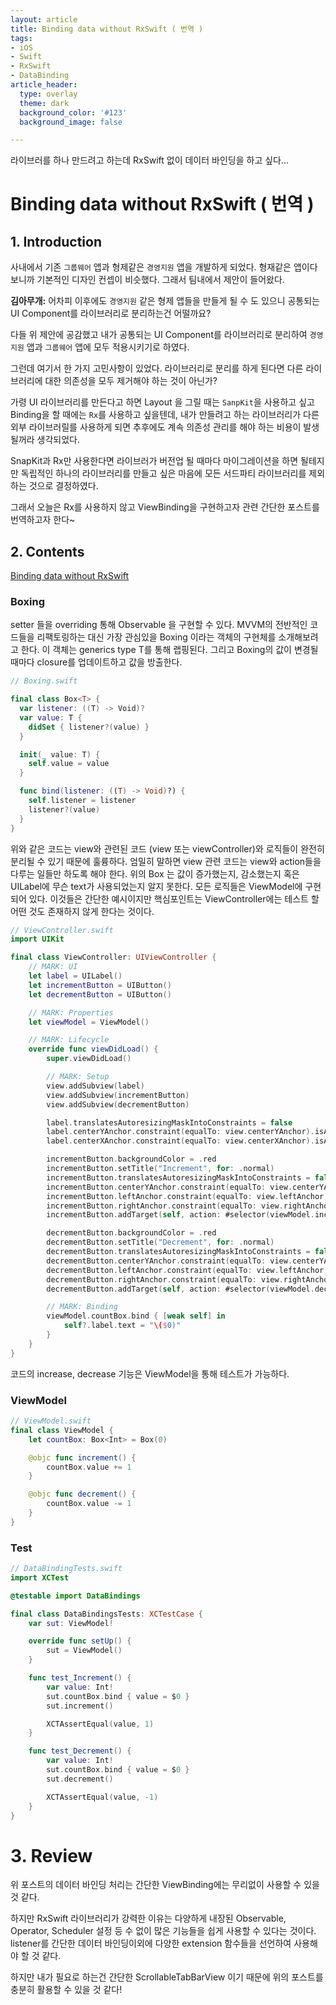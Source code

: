 ```yaml
---
layout: article
title: Binding data without RxSwift ( 번역 )
tags:
- iOS
- Swift
- RxSwift
- DataBinding
article_header:
  type: overlay
  theme: dark
  background_color: '#123'
  background_image: false

---
```


라이브러를 하나 만드려고 하는데 RxSwift 없이 데이터 바인딩을 하고 싶다...

<!--more-->

# Binding data without RxSwift ( 번역 )

## 1. Introduction

사내에서 기존 `그룹웨어` 앱과 형제같은 `경영지원` 앱을 개발하게 되었다. 형재같은 앱이다 보니까 기본적인 디자인 컨셉이 비슷했다. 그래서 팀내에서 제안이 들어왔다.

**김아무개:** 어차피 이후에도 `경영지원` 같은 형제 앱들을 만들게 될 수 도 있으니 공통되는 UI Component를 라이브러리로 분리하는건 어떨까요? 

다들 위 제안에 공감했고 내가 공통되는 UI Component를 라이브러리로 분리하여 `경영지원` 앱과 `그룹웨어` 앱에 모두 적용시키기로 하였다. 

그런데 여기서 한 가지 고민사항이 있었다. 라이브러리로 분리를 하게 된다면 다른 라이브러리에 대한 의존성을 모두 제거해야 하는 것이 아닌가? 

가령 UI 라이브러리를 만든다고 하면 Layout 을 그릴 때는 `SanpKit`을 사용하고 싶고 Binding을 할 때에는 `Rx`를 사용하고 싶을텐데, 내가 만들려고 하는 라이브러리가 다른 외부 라이브러릴를 사용하게 되면 추후에도 계속 의존성 관리를 해야 하는 비용이 발생될꺼라 생각되었다. 

SnapKit과 Rx만 사용한다면 라이브러가 버전업 될 때마다 마이그레이션을 하면 될테지만 독립적인 하나의 라이브러리를 만들고 싶은 마음에 모든 서드파티 라이브러리를 제외하는 것으로 결정하였다. 

그래서 오늘은 Rx를 사용하지 않고 ViewBinding을 구현하고자 관련 간단한 포스트를 번역하고자 한다~ 

## 2. Contents

[Binding data without RxSwift](https://brunomunizaf.medium.com/binding-data-without-rxswift-8dda15fdcd2c)

### Boxing

setter 들을 overriding 통해 Observable 을 구현할 수 있다. MVVM의 전반적인 코드들을 리팩토링하는 대신 가장 관심있을 Boxing 이라는 객체의 구현체를 소개해보려고 한다. 이 객체는 generics type T를 통해 랩핑된다. 그리고 Boxing의 값이 변경될 때마다 closure를 업데이트하고 값을 방출한다.

```swift
// Boxing.swift

final class Box<T> {
  var listener: ((T) -> Void)?
  var value: T {
    didSet { listener?(value) }
  } 

  init(_ value: T) {
    self.value = value
  }

  func bind(listener: ((T) -> Void)?) {
    self.listener = listener
    listener?(value)
  }
}
```

위와 같은 코드는 view와 관련된 코드 (view 또는 viewController)와 로직들이 완전히 분리될 수 있기 때문에 훌륭하다. 엄밀히 말하면 view 관련 코드는 view와 action들을 다루는 일들만 하도록 해야 한다. 위의 Box 는 값이 증가했는지, 감소했는지 혹은 UILabel에 무슨 text가 사용되었는지 알지 못한다. 모든 로직들은 ViewModel에 구현되어 있다. 이것들은 간단한 예시이지만 핵심포인트는 ViewController에는 테스트 할 어떤 것도 존재하지 않게 한다는 것이다. 

```swift
// ViewController.swift
import UIKit

final class ViewController: UIViewController {
    // MARK: UI
    let label = UILabel()
    let incrementButton = UIButton()
    let decrementButton = UIButton()

    // MARK: Properties
    let viewModel = ViewModel()

    // MARK: Lifecycle
    override func viewDidLoad() {
        super.viewDidLoad()

        // MARK: Setup
        view.addSubview(label)
        view.addSubview(incrementButton)
        view.addSubview(decrementButton)

        label.translatesAutoresizingMaskIntoConstraints = false
        label.centerYAnchor.constraint(equalTo: view.centerYAnchor).isActive = true
        label.centerXAnchor.constraint(equalTo: view.centerXAnchor).isActive = true

        incrementButton.backgroundColor = .red
        incrementButton.setTitle("Increment", for: .normal)
        incrementButton.translatesAutoresizingMaskIntoConstraints = false
        incrementButton.centerYAnchor.constraint(equalTo: view.centerYAnchor, constant: 50).isActive = true
        incrementButton.leftAnchor.constraint(equalTo: view.leftAnchor, constant: 100).isActive = true
        incrementButton.rightAnchor.constraint(equalTo: view.rightAnchor, constant: -100).isActive = true
        incrementButton.addTarget(self, action: #selector(viewModel.increment), for: .touchUpInside)

        decrementButton.backgroundColor = .red
        decrementButton.setTitle("Decrement", for: .normal)
        decrementButton.translatesAutoresizingMaskIntoConstraints = false
        decrementButton.centerYAnchor.constraint(equalTo: view.centerYAnchor, constant: 100).isActive = true
        decrementButton.leftAnchor.constraint(equalTo: view.leftAnchor, constant: 100).isActive = true
        decrementButton.rightAnchor.constraint(equalTo: view.rightAnchor, constant: -100).isActive = true
        decrementButton.addTarget(self, action: #selector(viewModel.decrement), for: .touchUpInside)

        // MARK: Binding
        viewModel.countBox.bind { [weak self] in
            self?.label.text = "\($0)"
        }
    }
}
```

코드의 increase, decrease 기능은 ViewModel을 통해 테스트가 가능하다. 

### ViewModel

```swift
// ViewModel.swift
final class ViewModel {
    let countBox: Box<Int> = Box(0)

    @objc func increment() {
        countBox.value += 1
    }

    @objc func decrement() {
        countBox.value -= 1
    }
}
```

### Test

```swift
// DataBindingTests.swift
import XCTest

@testable import DataBindings

final class DataBindingsTests: XCTestCase {
    var sut: ViewModel!

    override func setUp() {
        sut = ViewModel()
    }

    func test_Increment() {
        var value: Int!
        sut.countBox.bind { value = $0 }
        sut.increment()

        XCTAssertEqual(value, 1)
    }

    func test_Decrement() {
        var value: Int!
        sut.countBox.bind { value = $0 }
        sut.decrement()

        XCTAssertEqual(value, -1)
    }
}
```

# 3. Review

위 포스트의 데이터 바인딩 처리는 간단한 ViewBinding에는 무리없이 사용할 수 있을 것 같다. 

하지만 RxSwift 라이브러리가 강력한 이유는 다양하게 내장된 Observable, Operator, Scheduler 설정 등 수 없이 많은 기능들을 쉽게 사용할 수 있다는 것이다. listener를 간단한 데이터 바인딩이외에 다양한 extension 함수들을 선언하여 사용해야 할 것 같다. 

하지만 내가 필요로 하는건 간단한 ScrollableTabBarView 이기 때문에 위의 포스트를 충분히 활용할 수 있을 것 같다!